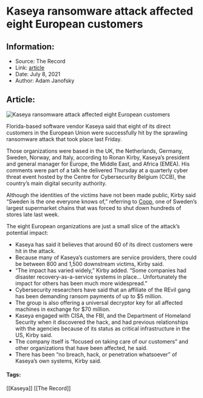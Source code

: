 # Kaseya ransomware attack affected eight European customers
### 

## Information:
+ Source: The Record
+ Link: [article](https://therecord.media/kaseya-ransomware-attack-affected-eight-european-customers/)
+ Date: July 8, 2021
+ Author: Adam Janofsky


## Article:
![Kaseya ransomware attack affected eight European customers](https://therecord.media/wp-content/uploads/2021/07/Kaseya.jpg)

Florida-based software vendor Kaseya said that eight of its direct customers in the European Union were successfully hit by the sprawling ransomware attack that took place last Friday.


Those organizations were based in the UK, the Netherlands, Germany, Sweden, Norway, and Italy, according to Ronan Kirby, Kaseya’s president and general manager for Europe, the Middle East, and Africa (EMEA). His comments were part of a talk he delivered Thursday at a quarterly cyber threat event hosted by the Centre for Cybersecurity Belgium (CCB), the country’s main digital security authority.


Although the identities of the victims have not been made public, Kirby said “Sweden is the one everyone knows of,” referring to [Coop](https://therecord.media/supermarket-chain-coop-closes-800-stores-following-kaseya-ransomware-attack/), one of Sweden’s largest supermarket chains that was forced to shut down hundreds of stores late last week.


The eight European organizations are just a small slice of the attack’s potential impact:


* Kaseya has said it believes that around 60 of its direct customers were hit in the attack.
* Because many of Kaseya’s customers are service providers, there could be between 800 and 1,500 downstream victims, Kirby said.
* “The impact has varied widely,” Kirby added. “Some companies had disaster recovery-as-a-service systems in place… Unfortunately the impact for others has been much more widespread.”
* Cybersecurity researchers have said that an affiliate of the REvil gang has been demanding ransom payments of up to $5 million.
* The group is also offering a universal decryptor key for all affected machines in exchange for $70 million.
* Kaseya engaged with CISA, the FBI, and the Department of Homeland Security when it discovered the hack, and had previous relationships with the agencies because of its status as critical infrastructure in the US, Kirby said.
* The company itself is “focused on taking care of our customers” and other organizations that have been affected, he said.
* There has been “no breach, hack, or penetration whatsoever” of Kaseya’s own systems, Kirby said.








#### Tags:
[[Kaseya]] [[The Record]]
